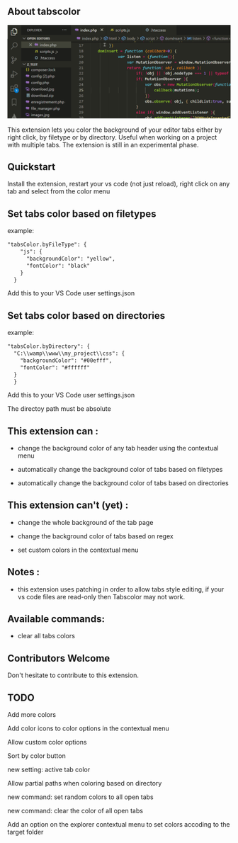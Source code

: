 
## About tabscolor

![Title background](./docs/mydemo.gif)

This extension lets you color the background of your editor tabs either by right click, by filetype or by directory. Useful when working on a project with multiple tabs. 
The extension is still in an experimental phase.

## Quickstart

Install the extension, restart your vs code (not just reload), right click on any tab and select from the color menu

## Set tabs color based on filetypes

example: 
```
"tabsColor.byFileType": {
    "js": {
      "backgroundColor": "yellow",
      "fontColor": "black"
    }
  }
```
Add this to your VS Code user settings.json
## Set tabs color based on directories

example:
```
"tabsColor.byDirectory": {
  "C:\\wamp\\www\\my_project\\css": {
    "backgroundColor": "#00efff",
    "fontColor": "#ffffff"
  }
  }
```
Add this to your VS Code user settings.json

The directoy path must be absolute
## This extension can :

- change the background color of any tab header using the contextual menu

- automatically change the background color of tabs based on filetypes

- automatically change the background color of tabs based on directories

## This extension can't (yet) :

- change the whole background of the tab page

- change the background color of tabs based on regex

- set custom colors in the contextual menu

## Notes :

- this extension uses patching in order to allow tabs style editing, if your vs code files are read-only then Tabscolor may not work.

## Available commands:

- clear all tabs colors

## Contributors Welcome

Don't hesitate to contribute to this extension.

## TODO 

Add more colors

Add color icons to color options in the contextual menu

Allow custom color options

Sort by color button

new setting: active tab color

Allow partial paths when coloring based on directory

new command: set random colors to all open tabs  

new command: clear the color of all open tabs

Add an option on the explorer contextual menu to set colors accoding to the target folder 